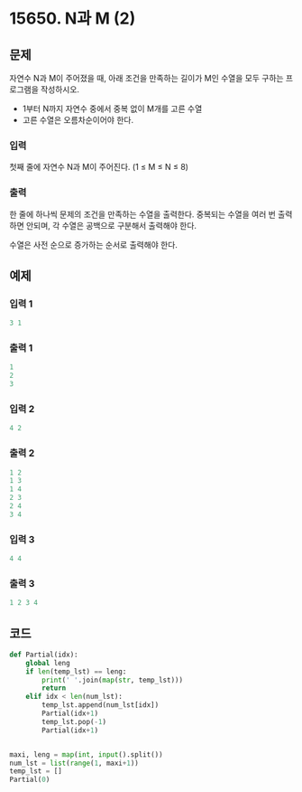 # 15650. N과 M (2)



## 문제

자연수 N과 M이 주어졌을 때, 아래 조건을 만족하는 길이가 M인 수열을 모두 구하는 프로그램을 작성하시오.

- 1부터 N까지 자연수 중에서 중복 없이 M개를 고른 수열
- 고른 수열은 오름차순이어야 한다.



### 입력

첫째 줄에 자연수 N과 M이 주어진다. (1 ≤ M ≤ N ≤ 8)

### 출력

한 줄에 하나씩 문제의 조건을 만족하는 수열을 출력한다. 중복되는 수열을 여러 번 출력하면 안되며, 각 수열은 공백으로 구분해서 출력해야 한다.

수열은 사전 순으로 증가하는 순서로 출력해야 한다.



## 예제

### 입력 1

```python
3 1
```

### 출력 1

```python
1
2
3
```



### 입력 2

```python
4 2
```

### 출력 2

```python
1 2
1 3
1 4
2 3
2 4
3 4
```



### 입력 3

```python
4 4
```

### 출력 3

```python
1 2 3 4
```





## 코드

```python
def Partial(idx):
    global leng
    if len(temp_lst) == leng:
        print(' '.join(map(str, temp_lst)))
        return
    elif idx < len(num_lst):
        temp_lst.append(num_lst[idx])
        Partial(idx+1)
        temp_lst.pop(-1)
        Partial(idx+1)


maxi, leng = map(int, input().split())
num_lst = list(range(1, maxi+1))
temp_lst = []
Partial(0)
```
